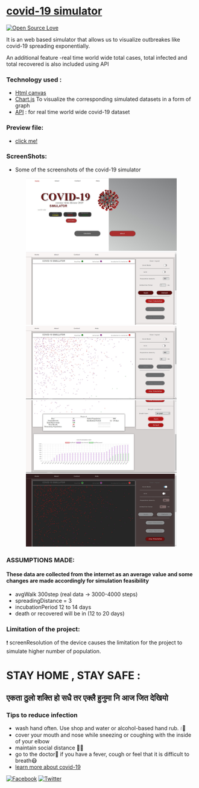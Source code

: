 # [covid-19 simulator](https://rawcdn.githack.com/s-4-m-a-n/covid-19-simulator/de5f2e8a61368dba24ca971836cdec03798aa839/main/index2.html)
[![Open Source Love](https://badges.frapsoft.com/os/v1/open-source-150x25.png?v=103)](https://github.com/s-4-m-a-n)

It is an web based simulator that allows us to visualize outbreakes like covid-19 spreading exponentially. 

An additional feature -real time world wide total cases, total infected and total recovered is also included using API

### Technology used :
 - [Html canvas](https://developer.mozilla.org/en-US/docs/Web/API/Canvas_API)
 - [Chart.js](https://www.chartjs.org/docs/latest/)
     To visualize the corresponding simulated datasets in a form of graph 
 - [API](https://documenter.getpostman.com/view/8854915/SzS7R6uu?version=latest) : for real time world wide covid-19 dataset 

### Preview file:
  - [click me!](https://rawcdn.githack.com/s-4-m-a-n/covid-19-simulator/de5f2e8a61368dba24ca971836cdec03798aa839/main/index2.html)


### ScreenShots:
  - Some of the screenshots of the covid-19 simulator 
  <div align="center">
    <img src="/screenshots/homePage.jpg" width="400px"</img> 
    <img src="/screenshots/simulator1.jpg" width="400px"</img> 
    <img src="/screenshots/simulator2.jpg" width="400px"</img> 
    <img src="/screenshots/simulator3.jpg" width="400px"</img> 
    <img src="/screenshots/simulator4.jpg" width="400px"</img> 
  </div>

### ASSUMPTIONS MADE:
  #### These data are collected from the internet as an average value and some changes are made accordingly for simulation feasibility 
  - avgWalk 300step (real data -> 3000-4000 steps)
  - spreadingDistance = 3
  - incubationPeriod 12 to 14 days 
  - death or recovered will be in (12 to 20 days)

### Limitation of the project:
 :exclamation: screenResolution of the device causes the limitation for the project to simulate higher number of population.
 
 # STAY HOME , STAY SAFE :
 
 
 ## एकता ठुलो शक्ति हो सधै तर एक्लै हुनुमा नि आज जित देखियो 
 
 ### Tips to reduce infection 
   - wash hand often. Use shop and water or alcohol-based hand rub. :droplet::clap:
   - cover your mouth and nose while sneezing or coughing with the inside of your elbow 
   - maintain social distance :two_men_holding_hands::no_entry_sign:
   - go to the doctor:hospital: if you have a fever, cough or feel that it is difficult to breath:mask:
   - [learn more about covid-19](https://www.who.int/emergencies/diseases/novel-coronavirus-2019/advice-for-public)
 
 
 
[![Facebook](https://img.shields.io/static/v1.svg?label=follow&message=@me&color=9cf&logo=facebook&style=flat&logoColor=white&colorA=informational)](https://www.facebook.com/suman.dhakal.39982) 
[![Twitter](https://img.shields.io/static/v1.svg?label=follow&message=@&color=grey&logo=twitter&style=flat&logoColor=white&colorA=critical)](https://twitter.com/s_4_m_A_N)